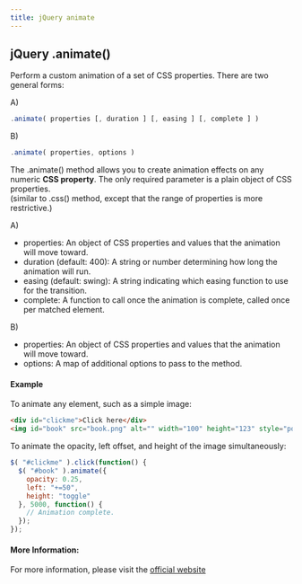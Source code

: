 ```yaml
---
title: jQuery animate
---
```

## jQuery .animate() 
Perform a custom animation of a set of CSS properties. There are two general forms: 

A) 
 ```javascript
.animate( properties [, duration ] [, easing ] [, complete ] ) 
``` 
  
B) 
```javascript
.animate( properties, options ) 
``` 
 
 
The .animate() method allows you to create animation effects on any numeric __CSS property__. 
The only required parameter is a plain object of CSS properties.  
(similar to .css() method, except that the range of properties is more restrictive.)   
 
A) 
* properties: An object of CSS properties and values that the animation will move toward. 
* duration (default: 400): A string or number determining how long the animation will run. 
* easing (default: swing): A string indicating which easing function to use for the transition.
* complete: A function to call once the animation is complete, called once per matched element. 
 
B) 
* properties: An object of CSS properties and values that the animation will move toward.
* options: A map of additional options to pass to the method. 
 
 
#### Example 
To animate any element, such as a simple image: 
 ```html
<div id="clickme">Click here</div> 
<img id="book" src="book.png" alt="" width="100" height="123" style="position: relative; left: 10px;"> 
``` 
 
To animate the opacity, left offset, and height of the image simultaneously:  
```javascript
$( "#clickme" ).click(function() {
  $( "#book" ).animate({
    opacity: 0.25,
    left: "+=50",
    height: "toggle"
  }, 5000, function() {
    // Animation complete.
  });
});
```  


#### More Information:
<!-- Please add any articles you think might be helpful to read before writing the article -->
For more information, please visit the <a href='http://api.jquery.com/animate/' target='_blank' rel='nofollow'>official website</a>  


